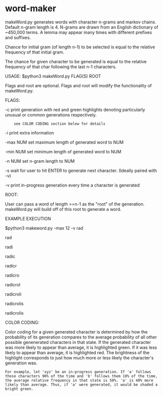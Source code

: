 # word-maker

makeWord.py generates words with character n-grams and markov chains. Default n-gram length is 4. N-grams are drawn from an English dictionary of ~450,000 terms. A lemma may appear many times with different prefixes and suffixes.

Chance for initial gram (of length n-1) to be selected is equal to the relative frequency of that initial gram.

The chance for given character to be generated is equal to the relative frequency of that char following the last n-1 characters.

USAGE:
$python3 makeWord.py FLAG(S) ROOT

Flags and root are optional. Flags and root will modify the functionality of makeWord.py.


FLAGS:

-c		print generation with red and green highlights denoting particularly unusual or common generations respectively.

		see COLOR CODING section below for details
		
-i		print extra information

-max NUM	set maximum length of generated word to NUM

-min NUM	set minimum length of generated word to NUM

-n NUM		set n-gram length to NUM

-s		wait for user to hit ENTER to generate next character. (Ideally paired with -v)

-v		print in-progress generation every time a character is generated



ROOT:

User can pass a word of length >=n-1 as the "root" of the generation. makeWord.py will build off of this root to generate a word.


EXAMPLE EXECUTION

$python3 makeword.py -max 12 -v rad
<Hit ENTER to generate word>

 rad
 
 radi
 
 radic
 
 radicr
 
 radicro
 
 radicrol
 
 radicroli
 
 radicrolis
 
  radicrolis
  


COLOR CODING:

Color coding for a given generated character is determined by how the probability of its generation compares to the average probability of all other possible genenerated characters in that state. If the generated character was more likely to appear than average, it is highlighted green. If it was less likely to appear than average, it is highlighted red. The brightness of the highlight corresponds to just how much more or less likely the character's generation was.

	For example, let 'xyz' be an in-progress generation. If 'a' follows those characters 90% of the time and 'b' follows them 10% of the time, the average relative frequency in that state is 50%. 'a' is 40% more likely than average. Thus, if 'a' were generated, it would be shaded a bright green.
